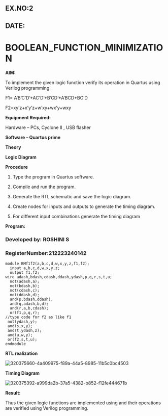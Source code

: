 ## EX.NO:2
## DATE:

# BOOLEAN_FUNCTION_MINIMIZATION

**AIM:**

To implement the given logic function verify its operation in Quartus using Verilog programming.

F1= A’B’C’D’+AC’D’+B’CD’+A’BCD+BC’D 

F2=xy’z+x’y’z+w’xy+wx’y+wxy

**Equipment Required:**

Hardware – PCs, Cyclone II , USB flasher

**Software – Quartus prime**

**Theory**

**Logic Diagram**

**Procedure**

1.	Type the program in Quartus software.

2.	Compile and run the program.

3.	Generate the RTL schematic and save the logic diagram.

4.	Create nodes for inputs and outputs to generate the timing diagram.

5.	For different input combinations generate the timing diagram

**Program:**

### Developed by: ROSHINI S  
### RegisterNumber:212223240142

```
module BMf1f2(a,b,c,d,w,x,y,z,f1,f2);
  input a,b,c,d,w,x,y,z;
  output f1,f2;
wire adash,bdash,cdash,ddash,ydash,p,q,r,s,t,u;
  not(adash,a);
  not(bdash,b);
  not(cdash,c);
  not(ddash,d);
  and(p,bdash,ddash);
  and(q,adash,b,d);
  and(r,a,b,cdash);
  or(f1,p,q,r);
//type code for f2 as like f1
 not(ydash,y);
 and(s,x,y);
 and(t,ydash,z);
 and(u,w,y);
 or(f2,s,t,u);
endmodule
```
**RTL realization**

![320375660-4a409975-f89a-44a5-8985-11b5c0bc4503](https://github.com/Roshini2201/BOOLEAN_FUNCTION_MINIMIZATION/assets/154105318/eb08f007-dbc2-4c95-a37e-b5427cafab4f)


**Timing Diagram**

![320375392-a999da2b-37a5-4382-b852-f12fe444671b](https://github.com/Roshini2201/BOOLEAN_FUNCTION_MINIMIZATION/assets/154105318/69bde7e8-330a-4d10-b6a1-c06948315ba0)


**Result:**

Thus the given logic functions are implemented using and their operations are verified using Verilog programming.

